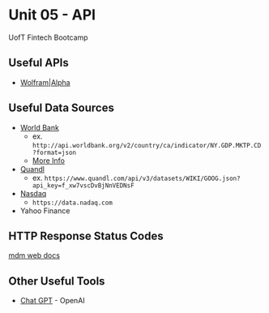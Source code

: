 # Unit 05 - API
UofT Fintech Bootcamp

## Useful APIs
- [Wolfram|Alpha](https://products.wolframalpha.com/api)

## Useful Data Sources
- [World Bank](http://api.worldbank.org/)
	- ex. `http://api.worldbank.org/v2/country/ca/indicator/NY.GDP.MKTP.CD?format=json`
	- [More Info](https://datahelpdesk.worldbank.org/knowledgebase/articles/889386-developer-information-overview)
- [Quandl](quandl.com)
	- ex. `https://www.quandl.com/api/v3/datasets/WIKI/GOOG.json?api_key=f_xw7vscDvBjNnVEDNsF`
- [Nasdaq](data.nasdaq.com)
	- `https://data.nadaq.com`
- Yahoo Finance

## HTTP Response Status Codes

[mdm web docs](https://developer.mozilla.org/en-US/docs/Web/HTTP/Status)

## Other Useful Tools
- [Chat GPT](https://chat.openai.com/chat) - OpenAI
